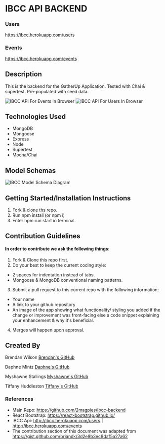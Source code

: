 # IBCC API BACKEND

### Users

https://ibcc.herokuapp.com/users

### Events

https://ibcc.herokuapp.com/events

## Description

This is the backend for the GatherUp Application. Tested with Chai & supertest. Pre-populated with seed data.

![IBCC API For Events In Browser](https://i.imgur.com/Et5ZKi0.png)
![IBCC API For Users In Browser](https://i.imgur.com/3u3bFfJ.png)

## Technologies Used

- MongoDB
- Mongoose
- Express
- Node
- Supertest
- Mocha/Chai

## Model Schemas

![IBCC Model Schema Diagram](https://i.imgur.com/w40TlSr.png)

## Getting Started/Installation Instructions

1. Fork & clone ths repo.
2. Run npm install (or npm i)
3. Enter npm run start in terminal.

## Contribution Guidelines

#### In order to contribute we ask the following things:

1. Fork & Clone this repo first.
2. Do your best to keep the current coding style:

- 2 spaces for indentation instead of tabs.
- Mongoose & MongoDB conventional naming patterns.

3. Submit a pull request to this current repo with the following information:

- Your name
- A link to your github repository
- An image of the app showing what functionality/ styling you added if the change or improvement was front-facing else a code snippet explaining your enhancement & why it's beneficial.

4. Merges will happen upon approval.

## Created By

Brendan Wilson [Brendan's GitHub](https://github.com/bwilson19)

Daphne Mintz [Daphne's GitHub](https://github.com/2magpies)

Myshawne Stallings [Myshawne's GitHub](https://github.com/Mysta3)

Tiffany Huddleston [Tiffany's GitHub](https://github.com/tiffhuddleston)

### References

- Main Repo: https://github.com/2magpies/ibcc-backend
- React Bootstrap: https://react-bootstrap.github.io/
- IBCC Api: http://ibcc.herokuapp.com/users | http://ibcc.herokuapp.com/events
- The contribution section of this document was adapted from https://gist.github.com/briandk/3d2e8b3ec8daf5a27a62
